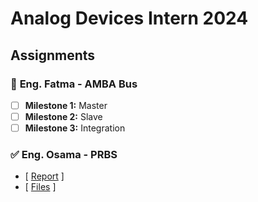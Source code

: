 # **Analog Devices Intern 2024**

## **Assignments**

### 📌 **Eng. Fatma** - AMBA Bus
- [ ] **Milestone 1:** Master
- [ ] **Milestone 2:** Slave
- [ ] **Milestone 3:** Integration

### ✅ **Eng. Osama** - PRBS  
- [ [Report](https://github.com/elsadiq7/Analog_devices_intern_2024/blob/main/assignments/2-eng_osama_PRBS/report/reeport.md) ] 
- [ [Files](https://github.com/elsadiq7/Analog_devices_intern_2024/tree/main/assignments/2-eng_osama_PRBS/HDL%26TB%26BS) ]

